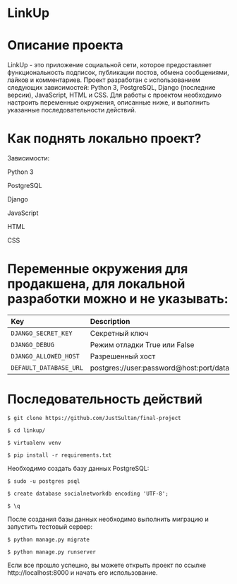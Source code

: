 # LinkUp

# Описание проекта

LinkUp - это приложение социальной сети, которое предоставляет функциональность подписок, публикации постов, обмена сообщениями, лайков и комментариев. Проект разработан с использованием следующих зависимостей: Python 3, PostgreSQL, Django (последние версии), JavaScript, HTML и CSS. Для работы с проектом необходимо настроить переменные окружения, описанные ниже, и выполнить указанные последовательности действий.

# Как поднять локально проект?

Зависимости:

Python 3

PostgreSQL

Django

JavaScript

HTML

CSS

# Переменные окружения для продакшена, для локальной разработки можно и не указывать:

| Key    | Description   |    Default value  |
| :---         |     :---      |          :--- |
| `DJANGO_SECRET_KEY`  | Секретный ключ  | secret-key              |
| `DJANGO_DEBUG`  | Режим отладки True или False  | True              |
| `DJANGO_ALLOWED_HOST`| Разрешенный хост | 0.0.0.0,127.0.0.1 |
| `DEFAULT_DATABASE_URL`  | postgres://user:password@host:port/database_name | postgres://postgres:postgres@db:5432/socialnetworkdb |

# Последовательность действий

    $ git clone https://github.com/JustSultan/final-project

    $ cd linkup/

    $ virtualenv venv

    $ pip install -r requirements.txt

Необходимо создать базу данных PostgreSQL:

    $ sudo -u postgres psql

    $ create database socialnetworkdb encoding 'UTF-8';

    $ \q

После создания базы данных необходимо выполнить миграцию и запустить тестовый сервер:

    $ python manage.py migrate

    $ python manage.py runserver

Если все прошло успешно, вы можете открыть проект по ссылке http://localhost:8000 и начать его использование.






